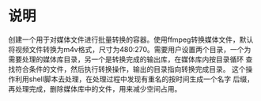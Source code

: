 # 说明

创建一个用于对媒体文件进行批量转换的容器。使用ffmpeg转换媒体文件，默认
将视频文件转换为m4v格式，尺寸为480:270。需要用户设置两个目录，一个为
需要处理的媒体库目录，另一个是转换完成的输出库，在媒体库内按目录循环
查找符合条件的文件，然后执行转换操作，输出的目录指向转换完成目录。
这个操作利用shell脚本去处理，在处理过程中发现有重名的按时间生成一个名字
后缀，再处理完成，删除媒体库中的文件，用来减少空间占用。
